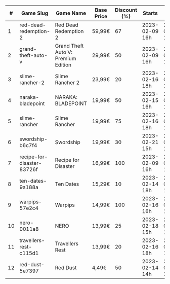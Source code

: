 |#|Game Slug|Game Name|Base Price|Discount (%)|Starts|Ends|
|---|---|---|---|---|---|---|
|1|red-dead-redemption-2|Red Dead Redemption 2|59,99€|67|2023-02-09 16h|2023-02-23 16h|
|2|grand-theft-auto-v|Grand Theft Auto V: Premium Edition|29,99€|50|2023-02-09 16h|2023-02-23 16h|
|3|slime-rancher-2|Slime Rancher 2|23,99€|20|2023-02-16 18h|2023-02-27 18h|
|4|naraka-bladepoint|NARAKA: BLADEPOINT|19,99€|50|2023-02-15 16h|2023-02-21 16h|
|5|slime-rancher|Slime Rancher|19,99€|75|2023-02-16 18h|2023-02-27 18h|
|6|swordship-b6c7f4|Swordship|19,99€|30|2023-02-21 15h|2023-02-28 15h|
|7|recipe-for-disaster-83726f|Recipe for Disaster|16,99€|100|2023-02-09 16h|2023-02-16 16h|
|8|ten-dates-9a188a|Ten Dates|15,29€|10|2023-02-14 18h|2023-02-21 18h|
|9|warpips-57e2c4|Warpips|14,99€|100|2023-02-16 16h|2023-02-23 16h|
|10|nero-0011a8|NERO|13,99€|25|2023-02-18 15h|2023-02-25 15h|
|11|travellers-rest-c115d1|Travellers Rest|13,99€|20|2023-02-16 18h|2023-02-27 18h|
|12|red-dust-5e7397|Red Dust|4,49€|50|2023-02-14 14h|2023-02-21 14h|
